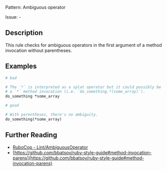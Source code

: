 Pattern: Ambiguous operator

Issue: -

## Description

This rule checks for ambiguous operators in the first argument of a method invocation without parentheses.

## Examples

```ruby
# bad

# The `*` is interpreted as a splat operator but it could possibly be
# a `*` method invocation (i.e. `do_something.*(some_array)`).
do_something *some_array
```
```ruby
# good

# With parentheses, there's no ambiguity.
do_something(*some_array)
```

## Further Reading

* [RuboCop - Lint/AmbiguousOperator](https://rubocop.readthedocs.io/en/latest/cops_lint/#lintambiguousoperator)
* [https://github.com/bbatsov/ruby-style-guide#method-invocation-parens](https://github.com/bbatsov/ruby-style-guide#method-invocation-parens)
